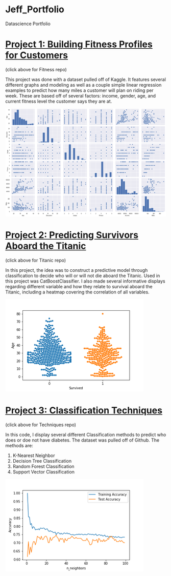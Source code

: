 # Jeff_Portfolio
Datascience Portfolio

# [Project 1: Building Fitness Profiles for Customers](https://github.com/jeffbarrecchia/Fitness_Profile_Project)
(click above for Fitness repo)

This project was done with a dataset pulled off of Kaggle. It features several different graphs and modeling as well as a couple simple linear regression examples to predict how many miles a customer will plan on riding per week. These are based off of several factors: income, gender, age, and current fitness level the customer says they are at.

![](/images/pairplot.png)

# [Project 2: Predicting Survivors Aboard the Titanic](https://github.com/jeffbarrecchia/Titanic_Prediction)
(click above for Titanic repo)

In this project, the idea was to construct a predictive model through classification to decide who will or will not die aboard the Titanic. Used in this project was CatBoostClassifier. I also made several informative displays regarding different variable and how they relate to survival aboard the Titanic, including a heatmap covering the correlation of all variables.

![](/images/swarmplot_age_to_survival.png)

# [Project 3: Classification Techniques](https://github.com/jeffbarrecchia/classification_techniques)
(click above for Techniques repo)

In this code, I display several different Classification methods to predict who does or doe not have diabetes. The dataset was pulled off of Github. The methods are:

  1. K-Nearest Neighbor
  2. Decision Tree Classification
  3. Random Forest Classification
  4. Support Vector Classification

![](/images/training_vs_test_accuracy.png)
